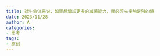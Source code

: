 ```yaml
---
title: 对生命体来说，如果想增加更多的减熵能力，就必须先接触足够的熵
date: 2023/11/28
author: A
categories:
- 思考
tags:
- 原创
---
```

